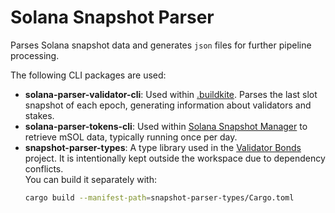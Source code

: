 # Solana Snapshot Parser

Parses Solana snapshot data and generates `json` files for further pipeline processing.

The following CLI packages are used:

- **solana-parser-validator-cli**: Used within [.buildkite](./.buildkite/snapshot-fetch-and-parse.yml). 
  Parses the last slot snapshot of each epoch, generating information about validators and stakes.
- **solana-parser-tokens-cli**: Used within [Solana Snapshot Manager](https://github.com/marinade-finance/solana-snapshot-manager) to retrieve mSOL data,
  typically running once per day.
- **snapshot-parser-types**: A type library used in the [Validator Bonds](https://github.com/marinade-finance/validator-bonds) project.
  It is intentionally kept outside the workspace due to dependency conflicts.  
  You can build it separately with:
  ```sh
  cargo build --manifest-path=snapshot-parser-types/Cargo.toml
  ```
